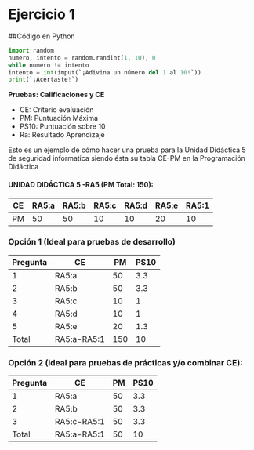 # Ejercicio 1


##Código en Python

```python
import random
numero, intento = random.randint(1, 10), 0
while numero != intento
intento = int(imput(`¡Adivina un número del 1 al 10!`))
print(`¡Acertaste!`)
```

**Pruebas: Calificaciones y CE**

*   CE: Criterio evaluación
*   PM: Puntuación Máxima
*   PS10: Puntuación sobre 10
*   Ra: Resultado Aprendizaje 

Esto es un ejemplo de cómo hacer una prueba para la Unidad Didáctica 5 de seguridad informatica siendo ésta su tabla CE-PM en la Programación Didáctica

#### UNIDAD DIDÁCTICA 5 -RA5 (PM Total: 150):

| CE | RA5:a | RA5:b | RA5:c |RA5:d| RA5:e | RA5:1 |
|----|-------|-------|-------|-----|-------|-------|
| PM |   50  |  50   |  10   |  10 |   20  |   10  |

### Opción 1 (Ideal para pruebas de desarrollo) 

| Pregunta |  CE | PM | PS10 |
|----------|-----|----|------|
|     1    |RA5:a| 50 | 3.3  |
|     2    |RA5:b| 50 | 3.3  |
|     3    |RA5:c| 10 |  1   |
|     4    |RA5:d| 10 |  1   |
|     5    |RA5:e| 20 |  1.3 |
|   Total  |RA5:a-RA5:1| 150 |  10  |

### Opción 2 (ideal para pruebas de prácticas y/o combinar CE):

| Pregunta |  CE | PM | PS10 |
|----------|-----|----|------|
|     1    |RA5:a| 50 | 3.3  |
|     2    |RA5:b| 50 | 3.3  |
|     3    |RA5:c-RA5:1| 50 |3.3 |
|   Total  |RA5:a-RA5:1| 50 | 10 |






